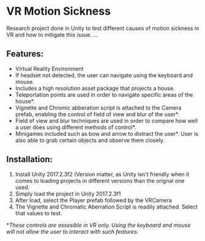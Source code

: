 # VR Motion Sickness

Research project done in Unity to test different causes of motion sickness in VR and how to mitigate this issue. 
...

## Features:
- Virtual Reality Environment 
- If headset not detected, the user can navigate using the keyboard and mouse. 
- Includes a high resolution asset package that projects a house. 
- Teleportation points are used in order to navigate specific areas of the house*.
- Vignette and Chromic abberation script is attached to the Camera prefab, enabling the control of field of view and blur of the user*.
- Field of view and blur techniques are used in order to compare how well a user does using different methods of control*.
- Minigames included such as bow and arrow to distract the user*. User is also able to grab certain objects and observe them closely.


## Installation:
1. Install Unity 2017.2.3f2 (Version matter, as Unity isn't friendly when it comes to loading projects in different versions than the orignal one used. 
2. Simply load the project in Unity 2017.2.3f1
3. After load, select the Player prefab followed by the VRCamera
4. The Vignette and Chromatic Aberration Script is readily attached. Select that values to test. 

**These controls are assesible in VR only. Using the keyboard and mouse will not allow the user to interact with such features.*


